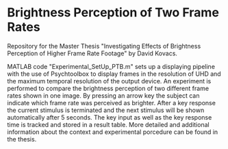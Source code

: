 # Brightness Perception of Two Frame Rates
 Repository for the Master Thesis "Investigating Effects of Brightness Perception of Higher Frame Rate Footage" by David Kovacs.
 
 MATLAB code "Experimental_SetUp_PTB.m" sets up a displaying pipeline with the use of Psychtoolbox to display frames in the resolution of UHD and the maximum temporal resolution of the output device. An experiment is performed to compare the brightness perception of two different frame rates shown in one image. By pressing an arrow key the subject can indicate which frame rate was perceived as brighter. After a key response the current stimulus is terminated and the next stimulus will be shown automatically after 5 seconds. The key input as well as the key response time is tracked and stored in a result table. More detailed and additional information about the context and experimental porcedure can be found in the thesis.
